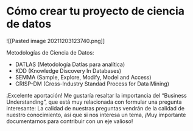 # Cómo crear tu proyecto de ciencia de datos

![[Pasted image 20211203123740.png]]

Metodologías de Ciencia de Datos:

-   DATLAS (Metodología Datlas para analítica)
-   KDD (Knowledge Discovery In Databases)
-   SEMMA (Sample, Explore, Modify, Model and Access)
-   CRISP-DM (Cross-Industry Standad Process for Data Mining)

¡Excelente aportación! Me gustaría resaltar la importancia del “Business Understanding”, que está muy relacionada con formular una pregunta interesante: La calidad de nuestras preguntas vendrán de la calidad de nuestro conocimiento, así que si nos interesa un tema, ¡Muy importante documentarnos para contribuir con un eje valioso!
